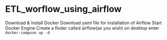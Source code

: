 # ETL_worflow_using_airflow

Download & Install Docker
Download yaml file for installation of Airflow
Start Docker Engine
Create a floder called airflow(as you wish) on desktop
enter `docker-compose up -d`
